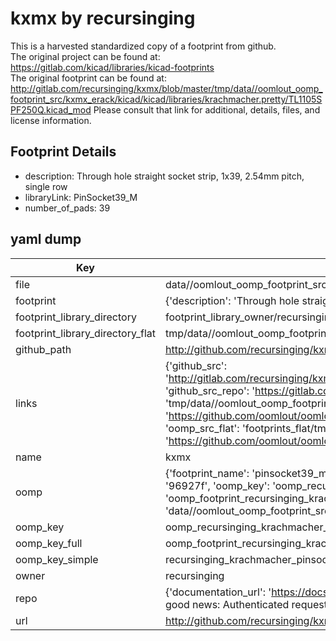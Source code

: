 # kxmx by recursinging  
This is a harvested standardized copy of a footprint from github.  
The original project can be found at:  
https://gitlab.com/kicad/libraries/kicad-footprints  
The original footprint can be found at:
http://gitlab.com/recursinging/kxmx/blob/master/tmp/data//oomlout_oomp_footprint_src/kxmx_erack/kicad/kicad/libraries/krachmacher.pretty/TL1105SPF250Q.kicad_mod
Please consult that link for additional, details, files, and license information.  
## Footprint Details
* description: Through hole straight socket strip, 1x39, 2.54mm pitch, single row  
* libraryLink: PinSocket39_M  
* number_of_pads: 39  
## yaml dump  
| Key | Value |  
| --- | --- |  
| file | data//oomlout_oomp_footprint_src/kxmx/kxmx_erack/kicad/kicad/libraries/krachmacher.pretty/PinSocket39_M.kicad_mod |  
| footprint | {'description': 'Through hole straight socket strip, 1x39, 2.54mm pitch, single row', 'libraryLink': 'PinSocket39_M', 'number_of_pads': 39} |  
| footprint_library_directory | footprint_library_owner/recursinging_kxmx |  
| footprint_library_directory_flat | tmp/data//oomlout_oomp_footprint_src/footprints_flat/recursinging_krachmacher_pinsocket39_m/working |  
| github_path | http://github.com/recursinging/kxmx/blob/master/tmp/data//oomlout_oomp_footprint_src/kxmx_erack/kicad/kicad/libraries/krachmacher.pretty/PinSocket39_M.kicad_mod |  
| links | {'github_src': 'http://gitlab.com/recursinging/kxmx/blob/master/tmp/data//oomlout_oomp_footprint_src/kxmx_erack/kicad/kicad/libraries/krachmacher.pretty/TL1105SPF250Q.kicad_mod', 'github_src_repo': 'https://gitlab.com/kicad/libraries/kicad-footprints', 'oomp_bot': 'tmp/data//oomlout_oomp_footprint_src/footprints/recursinging_krachmacher_pinsocket39_m/working', 'oomp_bot_github': 'https://github.com/oomlout/oomlout_oomp_footprint_bot/tree/main/tmp/data//oomlout_oomp_footprint_src/footprints/recursinging_krachmacher_pinsocket39_m/working', 'oomp_src_flat': 'footprints_flat/tmp/data//oomlout_oomp_footprint_src/footprints_flat/recursinging_krachmacher_pinsocket39_m/working', 'oomp_src_flat_github': 'https://github.com/oomlout/oomlout_oomp_footprint_src/tree/main/tmp/data//oomlout_oomp_footprint_src/footprints_flat/recursinging_krachmacher_pinsocket39_m/working'} |  
| name | kxmx |  
| oomp | {'footprint_name': 'pinsocket39_m', 'library_name': 'krachmacher', 'md5': '96927fcc130522b318839374f42e51fb', 'md5_10': '96927fcc13', 'md5_5': '96927', 'md5_6': '96927f', 'oomp_key': 'oomp_recursinging_krachmacher_pinsocket39_m', 'oomp_key_extra': 'oomp_footprint_recursinging_krachmacher_pinsocket39_m', 'oomp_key_full': 'oomp_footprint_recursinging_krachmacher_pinsocket39_m_96927f', 'oomp_key_simple': 'recursinging_krachmacher_pinsocket39_m', 'original_filename': 'data//oomlout_oomp_footprint_src/kxmx/kxmx_erack/kicad/kicad/libraries/krachmacher.pretty/PinSocket39_M.kicad_mod', 'owner_name': 'recursinging'} |  
| oomp_key | oomp_recursinging_krachmacher_pinsocket39_m |  
| oomp_key_full | oomp_footprint_recursinging_krachmacher_pinsocket39_m |  
| oomp_key_simple | recursinging_krachmacher_pinsocket39_m |  
| owner | recursinging |  
| repo | {'documentation_url': 'https://docs.github.com/rest/overview/resources-in-the-rest-api#rate-limiting', 'message': "API rate limit exceeded for 84.66.142.224. (But here's the good news: Authenticated requests get a higher rate limit. Check out the documentation for more details.)"} |  
| url | http://github.com/recursinging/kxmx |  

